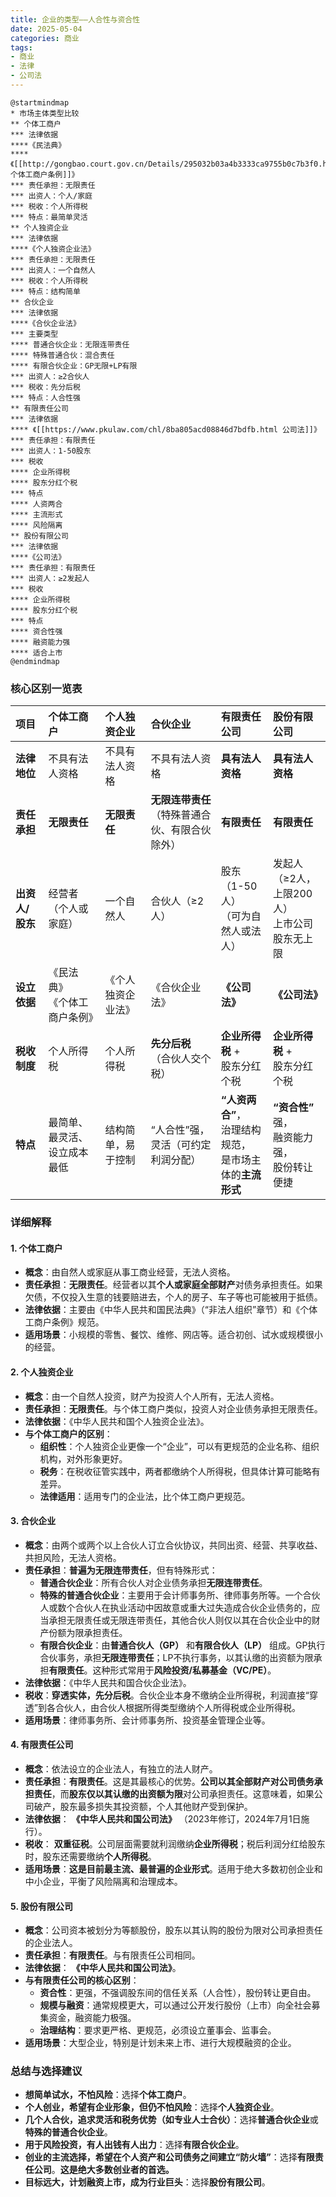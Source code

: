 ```yaml
---
title: 企业的类型——人合性与资合性
date: 2025-05-04
categories: 商业
tags: 
- 商业
- 法律
- 公司法
---
```


```plantuml
@startmindmap
* 市场主体类型比较
** 个体工商户
*** 法律依据
****《民法典》
**** 《[[http://gongbao.court.gov.cn/Details/295032b03a4b3333ca9755b0c7b3f0.html 个体工商户条例]]》
*** 责任承担：无限责任
*** 出资人：个人/家庭
*** 税收：个人所得税
*** 特点：最简单灵活
** 个人独资企业
*** 法律依据
****《个人独资企业法》
*** 责任承担：无限责任
*** 出资人：一个自然人
*** 税收：个人所得税
*** 特点：结构简单
** 合伙企业
*** 法律依据
****《合伙企业法》
*** 主要类型
**** 普通合伙企业：无限连带责任
**** 特殊普通合伙：混合责任
**** 有限合伙企业：GP无限+LP有限
*** 出资人：≥2合伙人
*** 税收：先分后税
*** 特点：人合性强
** 有限责任公司
*** 法律依据
**** 《[[https://www.pkulaw.com/chl/8ba805acd08846d7bdfb.html 公司法]]》
*** 责任承担：有限责任
*** 出资人：1-50股东
*** 税收
**** 企业所得税
**** 股东分红个税
*** 特点
**** 人资两合
**** 主流形式
**** 风险隔离
** 股份有限公司
*** 法律依据
****《公司法》
*** 责任承担：有限责任
*** 出资人：≥2发起人
*** 税收
**** 企业所得税
**** 股东分红个税
*** 特点
**** 资合性强
**** 融资能力强
**** 适合上市
@endmindmap
```

### 核心区别一览表

| 项目 | **个体工商户** | **个人独资企业** | **合伙企业** | **有限责任公司** | **股份有限公司** |
| :--- | :--- | :--- | :--- | :--- | :--- |
| **法律地位** | 不具有法人资格 | 不具有法人资格 | 不具有法人资格 | **具有法人资格** | **具有法人资格** |
| **责任承担** | **无限责任** | **无限责任** | **无限连带责任**<br>（特殊普通合伙、有限合伙除外） | **有限责任** | **有限责任** |
| **出资人/股东** | 经营者（个人或家庭） | 一个自然人 | 合伙人（≥2人） | 股东（1-50人）<br>（可为自然人或法人） | 发起人（≥2人，上限200人）<br/>上市公司股东无上限 |
| **设立依据** | 《民法典》<br>《个体工商户条例》 | 《个人独资企业法》 | 《合伙企业法》 | **《公司法》** | **《公司法》** |
| **税收制度** | 个人所得税 | 个人所得税 | **先分后税**<br>（合伙人交个税） | **企业所得税** + <br>股东分红个税 | **企业所得税** + <br>股东分红个税 |
| **特点** | 最简单、最灵活、设立成本最低 | 结构简单，易于控制 | “人合性”强，<br>灵活（可约定利润分配） | **“人资两合”**，<br>治理结构规范，<br>是市场主体的**主流形式** | **“资合性”** 强，<br>融资能力强，<br>股份转让便捷 |


### 详细解释

#### 1. 个体工商户

*   **概念**：由自然人或家庭从事工商业经营，无法人资格。
*   **责任承担**：**无限责任**。经营者以其**个人或家庭全部财产**对债务承担责任。如果欠债，不仅投入生意的钱要赔进去，个人的房子、车子等也可能被用于抵债。
*   **法律依据**：主要由《中华人民共和国民法典》（“非法人组织”章节）和《个体工商户条例》规范。
*   **适用场景**：小规模的零售、餐饮、维修、网店等。适合初创、试水或规模很小的经营。

#### 2. 个人独资企业

*   **概念**：由一个自然人投资，财产为投资人个人所有，无法人资格。
*   **责任承担**：**无限责任**。与个体工商户类似，投资人对企业债务承担无限责任。
*   **法律依据**：《中华人民共和国个人独资企业法》。
*   **与个体工商户的区别**：
    *   **组织性**：个人独资企业更像一个“企业”，可以有更规范的企业名称、组织机构，对外形象更好。
    *   **税务**：在税收征管实践中，两者都缴纳个人所得税，但具体计算可能略有差异。
    *   **法律适用**：适用专门的企业法，比个体工商户更规范。

#### 3. 合伙企业

*   **概念**：由两个或两个以上合伙人订立合伙协议，共同出资、经营、共享收益、共担风险，无法人资格。
*   **责任承担**：**普遍为无限连带责任**，但有特殊形式：
    *   **普通合伙企业**：所有合伙人对企业债务承担**无限连带责任**。
    *   **特殊的普通合伙企业**：主要用于会计师事务所、律师事务所等。一个合伙人或数个合伙人在执业活动中因故意或重大过失造成合伙企业债务的，应当承担无限责任或无限连带责任，其他合伙人则仅以其在合伙企业中的财产份额为限承担责任。
    *   **有限合伙企业**：由**普通合伙人（GP）** 和**有限合伙人（LP）** 组成。GP执行合伙事务，承担**无限连带责任**；LP不执行事务，以其认缴的出资额为限承担**有限责任**。这种形式常用于**风险投资/私募基金（VC/PE）**。
*   **法律依据**：《中华人民共和国合伙企业法》。
*   **税收**：**穿透实体，先分后税**。合伙企业本身不缴纳企业所得税，利润直接“穿透”到各合伙人，由合伙人根据所得类型缴纳个人所得税或企业所得税。
*   **适用场景**：律师事务所、会计师事务所、投资基金管理企业等。

#### 4. 有限责任公司

*   **概念**：依法设立的企业法人，有独立的法人财产。
*   **责任承担**：**有限责任**。这是其最核心的优势。**公司以其全部财产对公司债务承担责任**，而**股东仅以其认缴的出资额为限**对公司承担责任。这意味着，如果公司破产，股东最多损失其投资额，个人其他财产受到保护。
*   **法律依据**： **《中华人民共和国公司法》** （2023年修订，2024年7月1日施行）。
*   **税收**： **双重征税**。公司层面需要就利润缴纳**企业所得税**；税后利润分红给股东时，股东还需要缴纳**个人所得税**。
*   **适用场景**：**这是目前最主流、最普遍的企业形式**。适用于绝大多数初创企业和中小企业，平衡了风险隔离和治理成本。

#### 5. 股份有限公司

*   **概念**：公司资本被划分为等额股份，股东以其认购的股份为限对公司承担责任的企业法人。
*   **责任承担**：**有限责任**。与有限责任公司相同。
*   **法律依据**： **《中华人民共和国公司法》**。
*   **与有限责任公司的核心区别**：
    *   **资合性**：更强，不强调股东间的信任关系（人合性），股份转让更自由。
    *   **规模与融资**：通常规模更大，可以通过公开发行股份（上市）向全社会募集资金，融资能力极强。
    *   **治理结构**：要求更严格、更规范，必须设立董事会、监事会。
*   **适用场景**：大型企业，特别是计划未来上市、进行大规模融资的企业。

### 总结与选择建议

*   **想简单试水，不怕风险**：选择**个体工商户**。
*   **个人创业，希望有企业形象，但仍不怕风险**：选择**个人独资企业**。
*   **几个人合伙，追求灵活和税务优势（如专业人士合伙）**：选择**普通合伙企业**或**特殊的普通合伙企业**。
*   **用于风险投资，有人出钱有人出力**：选择**有限合伙企业**。
*   **创业的主流选择，希望在个人资产和公司债务之间建立“防火墙”**：选择**有限责任公司**。**这是绝大多数创业者的首选。**
*   **目标远大，计划融资上市，成为行业巨头**：选择**股份有限公司**。
